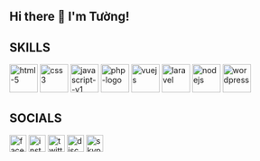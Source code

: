 ## Hi there 👋 I'm Tường!
<!--
**Ngoductuong2032000/Ngoductuong2032000** is a ✨ _special_ ✨ repository because its `README.md` (this file) appears on your GitHub profile.
Here are some ideas to get you started:

- 🔭 I’m currently working on ...
- 🌱 I’m currently learning ...
- 👯 I’m looking to collaborate on ...
- 🤔 I’m looking for help with ...
- 💬 Ask me about ...
- 📫 How to reach me: ...
- 😄 Pronouns: ...
- ⚡ Fun fact: ...
-->

## SKILLS
<p class="Skill-icon">
  <img width="50" height="50" src="https://img.icons8.com/plasticine/100/html-5.png" alt="html-5"/>
  <img width="50" height="50" src="https://img.icons8.com/plasticine/100/css3.png" alt="css3"/>
  <img width="50" height="50" src="https://img.icons8.com/color/100/javascript--v1.png" alt="javascript--v1"/>
  <img width="50" height="50" src="https://img.icons8.com/officel/80/php-logo.png" alt="php-logo"/>
  <img width="50" height="50" src="https://img.icons8.com/fluency/48/vuejs.png" alt="vuejs"/>
  <img width="50" height="50" src="https://img.icons8.com/stickers/50/laravel.png" alt="laravel"/>
  <img width="50" height="50" src="https://img.icons8.com/color/48/nodejs.png" alt="nodejs"/>
  <img width="50" height="50" src="https://img.icons8.com/color/50/wordpress.png" alt="wordpress"/>

## SOCIALS
<p class="socials">
  <img width="30" height="30" src="https://img.icons8.com/ios/50/facebook--v1.png" alt="facebook--v1"/>
  <img width="30" height="30" src="https://img.icons8.com/ios/50/instagram-new--v1.png" alt="instagram-new--v1"/>
  <img width="30" height="30" src="https://img.icons8.com/ios/50/twitter--v1.png" alt="twitter--v1"/>
  <img width="30" height="30" src="https://img.icons8.com/ios/50/discord-logo.png" alt="discord-logo"/>
  <img width="30" height="30" src="https://img.icons8.com/ios/50/skype.png" alt="skype"/>
</p>

</p>
